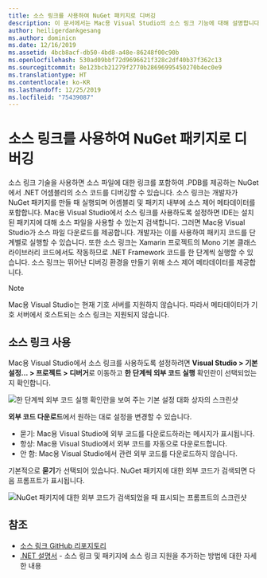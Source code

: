 ```yaml
---
title: 소스 링크를 사용하여 NuGet 패키지로 디버깅
description: 이 문서에서는 Mac용 Visual Studio의 소스 링크 기능에 대해 설명합니다.
author: heiligerdankgesang
ms.author: dominicn
ms.date: 12/16/2019
ms.assetid: 4bcb8acf-db50-4bd8-a48e-86248f00c90b
ms.openlocfilehash: 530ad09bbf72d9696621f328c2df40b37f362c13
ms.sourcegitcommit: 8e123bcb21279f2770b28696995450270b4ec0e9
ms.translationtype: HT
ms.contentlocale: ko-KR
ms.lasthandoff: 12/25/2019
ms.locfileid: "75439087"
---
```

# <a name="debugging-into-nuget-packages-with-source-link"></a>소스 링크를 사용하여 NuGet 패키지로 디버깅

소스 링크 기술을 사용하면 소스 파일에 대한 링크를 포함하여 .PDB를 제공하는 NuGet에서 .NET 어셈블리의 소스 코드를 디버깅할 수 있습니다. 소스 링크는 개발자가 NuGet 패키지를 만들 때 실행되며 어셈블리 및 패키지 내부에 소스 제어 메타데이터를 포함합니다. Mac용 Visual Studio에서 소스 링크를 사용하도록 설정하면 IDE는 설치된 패키지에 대해 소스 파일을 사용할 수 있는지 검색합니다. 그러면 Mac용 Visual Studio가 소스 파일 다운로드를 제공합니다. 개발자는 이를 사용하여 패키지 코드를 단계별로 실행할 수 있습니다. 또한 소스 링크는 Xamarin 프로젝트의 Mono 기본 클래스 라이브러리 코드에서도 작동하므로 .NET Framework 코드를 한 단계씩 실행할 수 있습니다. 소스 링크는 뛰어난 디버깅 환경을 만들기 위해 소스 제어 메타데이터를 제공합니다.

> [!NOTE]
> Mac용 Visual Studio는 현재 기호 서버를 지원하지 않습니다. 따라서 메타데이터가 기호 서버에서 호스트되는 소스 링크는 지원되지 않습니다.

## <a name="enable-source-link"></a>소스 링크 사용

Mac용 Visual Studio에서 소스 링크를 사용하도록 설정하려면 **Visual Studio > 기본 설정... > 프로젝트 > 디버거**로 이동하고 **한 단계씩 외부 코드 실행** 확인란이 선택되었는지 확인합니다.

![한 단계씩 외부 코드 실행 확인란을 보여 주는 기본 설정 대화 상자의 스크린샷](media/source-link1.png)

**외부 코드 다운로드**에서 원하는 대로 설정을 변경할 수 있습니다.
* 묻기: Mac용 Visual Studio에 외부 코드를 다운로드하라는 메시지가 표시됩니다.
* 항상: Mac용 Visual Studio에서 외부 코드를 자동으로 다운로드합니다.
* 안 함: Mac용 Visual Studio에서 관련 외부 코드를 다운로드하지 않습니다.

기본적으로 **묻기**가 선택되어 있습니다. NuGet 패키지에 대한 외부 코드가 검색되면 다음 프롬프트가 표시됩니다.

![NuGet 패키지에 대한 외부 코드가 검색되었을 때 표시되는 프롬프트의 스크린샷](media/source-link2.png)


## <a name="see-also"></a>참조

- [소스 링크 GitHub 리포지토리](https://github.com/dotnet/sourcelink/blob/master/README.md)
- [.NET 설명서](https://docs.microsoft.com/dotnet/standard/library-guidance/sourcelink) - 소스 링크 및 패키지에 소스 링크 지원을 추가하는 방법에 대한 자세한 내용
